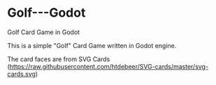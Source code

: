 # Golf---Godot
Golf Card Game in Godot

This is a simple "Golf" Card Game written in Godot engine.

The card faces are from SVG Cards (https://raw.githubusercontent.com/htdebeer/SVG-cards/master/svg-cards.svg)
